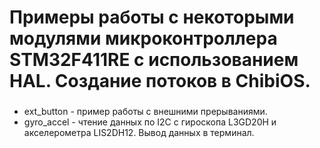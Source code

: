 # Примеры работы с некоторыми модулями микроконтроллера STM32F411RE с использованием HAL. Создание потоков в ChibiOS.
###

* ext_button - пример работы с внешними прерываниями.
* gyro_accel - чтение данных по I2С c гироскопа L3GD20H и акселерометра LIS2DH12. Вывод данных в терминал.
